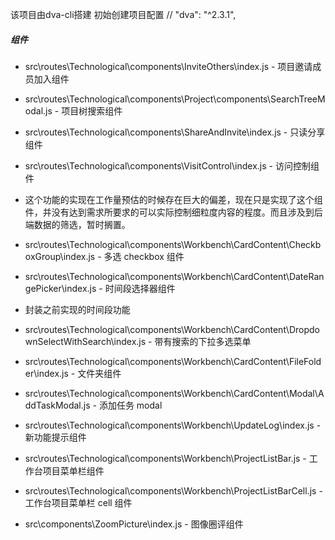 该项目由dva-cli搭建
初始创建项目配置
// "dva": "^2.3.1",

##### 组件

- src\routes\Technological\components\InviteOthers\index.js - 项目邀请成员加入组件

- src\routes\Technological\components\Project\components\SearchTreeModal.js - 项目树搜索组件

- src\routes\Technological\components\ShareAndInvite\index.js - 只读分享组件

- src\routes\Technological\components\VisitControl\index.js - 访问控制组件

* 这个功能的实现在工作量预估的时候存在巨大的偏差，现在只是实现了这个组件，并没有达到需求所要求的可以实际控制细粒度内容的程度。而且涉及到后端数据的筛选，暂时搁置。

- src\routes\Technological\components\Workbench\CardContent\CheckboxGroup\index.js - 多选 checkbox 组件

- src\routes\Technological\components\Workbench\CardContent\DateRangePicker\index.js - 时间段选择器组件
* 封装之前实现的时间段功能

- src\routes\Technological\components\Workbench\CardContent\DropdownSelectWithSearch\index.js - 带有搜索的下拉多选菜单

- src\routes\Technological\components\Workbench\CardContent\FileFolder\index.js - 文件夹组件

- src\routes\Technological\components\Workbench\CardContent\Modal\AddTaskModal.js - 添加任务 modal

- src\routes\Technological\components\Workbench\UpdateLog\index.js - 新功能提示组件

- src\routes\Technological\components\Workbench\ProjectListBar.js - 工作台项目菜单栏组件

- src\routes\Technological\components\Workbench\ProjectListBarCell.js - 工作台项目菜单栏 cell 组件

- src\components\ZoomPicture\index.js - 图像圈评组件
